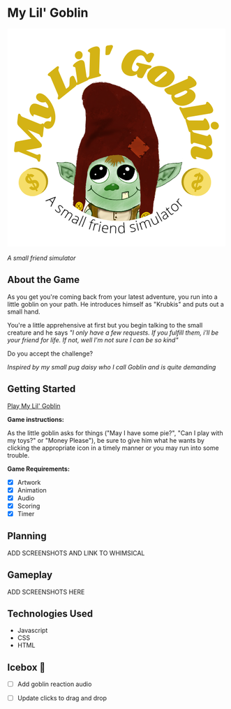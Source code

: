 # My Lil' Goblin
![logo](https://github.com/smichaelonline/My-lil-goblin/blob/main/assets/logo.png)

*A small friend simulator*

## About the Game 
As you get you're coming back from your latest adventure, you run into a little goblin on your path. He introduces himself as "Krubkis" and puts out a small hand. 

You're a little apprehensive at first but you begin talking to the small creature and he says *"I only have a few requests. If you fulfill them, i'll be your friend for life. If not, well I'm not sure I can be so kind"*

Do you accept the challenge?

*Inspired by my small pug daisy who I call Goblin and is quite demanding* 

## Getting Started 
[Play My Lil' Goblin](https://my-lil-goblin.netlify.app/)

**Game instructions:**

As the little goblin asks for things ("May I have some pie?", "Can I play with my toys?" or "Money Please"), be sure to give him what he wants by clicking the appropriate icon in a timely manner or you may run into some trouble. 

**Game Requirements:**
- [x] Artwork 
- [x] Animation 
- [x] Audio
- [x] Scoring
- [x] Timer

## Planning
ADD SCREENSHOTS AND LINK TO WHIMSICAL 

## Gameplay
ADD SCREENSHOTS HERE

## Technologies Used 
- Javascript
- CSS
- HTML 

## Icebox 🧊
- [ ] Add goblin reaction audio 
- [ ] Update clicks to drag and drop  



